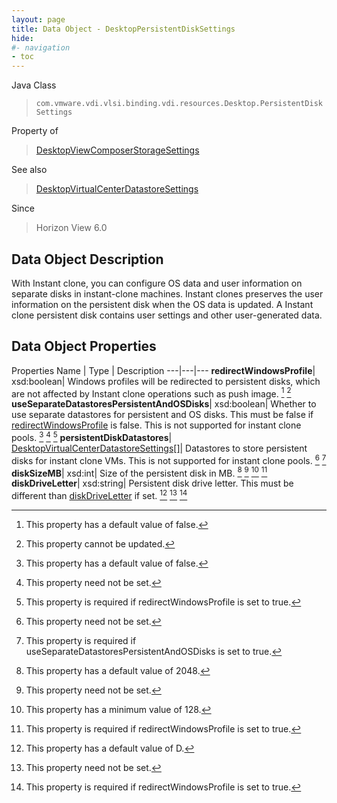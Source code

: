 ```yaml
---
layout: page
title: Data Object - DesktopPersistentDiskSettings
hide:
#- navigation
- toc
---
```






Java Class
> `com.vmware.vdi.vlsi.binding.vdi.resources.Desktop.PersistentDiskSettings`

Property of
> [DesktopViewComposerStorageSettings](vdi.resources.Desktop.ViewComposerStorageSettings.md#field_detail)

See also
> [DesktopVirtualCenterDatastoreSettings](vdi.resources.Desktop.VirtualCenterDatastoreSettings.md)

Since
> Horizon View 6.0


## Data Object Description

With Instant clone, you can configure OS data and user information on separate disks in instant-clone machines. Instant clones preserves the user information on the persistent disk when the OS data is updated. A Instant clone persistent disk contains user settings and other user-generated data.

## Data Object Properties
Properties
Name |  Type |  Description
---|---|---
**redirectWindowsProfile**|  xsd:boolean|  Windows profiles will be redirected to persistent disks, which are not affected by Instant clone operations such as push image. [^5] [^2]
**useSeparateDatastoresPersistentAndOSDisks**|  xsd:boolean|  Whether to use separate datastores for persistent and OS disks. This must be false if [redirectWindowsProfile](vdi.resources.Desktop.PersistentDiskSettings.md#redirectWindowsProfile) is false. This is not supported for instant clone pools. [^5] [^1] [^74]
**persistentDiskDatastores**| [DesktopVirtualCenterDatastoreSettings[]](vdi.resources.Desktop.VirtualCenterDatastoreSettings.md)|  Datastores to store persistent disks for instant clone VMs. This is not supported for instant clone pools. [^1] [^75]
**diskSizeMB**|  xsd:int|  Size of the persistent disk in MB. [^76] [^1] [^77] [^74]
**diskDriveLetter**|  xsd:string|  Persistent disk drive letter. This must be different than [diskDriveLetter](vdi.resources.Desktop.NonPersistentDiskSettings.md#diskDriveLetter) if set. [^78] [^1] [^74]


 


[^1]: This property need not be set.
[^2]: This property cannot be updated.
[^5]: This property has a default value of false.
[^74]: This property is required if redirectWindowsProfile is set to true.
[^75]: This property is required if useSeparateDatastoresPersistentAndOSDisks is set to true.
[^76]: This property has a default value of 2048.
[^77]: This property has a minimum value of 128.
[^78]: This property has a default value of D.